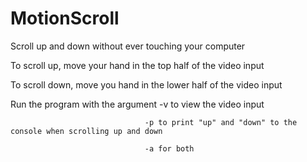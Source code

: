 # MotionScroll
Scroll up and down without ever touching your computer

To scroll up, move your hand in the top half of the video input 

To scroll down, move you hand in the lower half of the video input

Run the program with the argument -v to view the video input

								  -p to print "up" and "down" to the console when scrolling up and down

								  -a for both